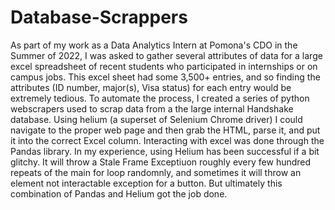 # Database-Scrappers

As part of my work as a Data Analytics Intern at Pomona's CDO in the Summer of 2022, I was asked to gather several attributes of data for a large excel spreadsheet of recent students who participated in internships or on campus jobs. This excel sheet had some 3,500+ entries, and so finding the attributes (ID number, major(s), Visa status) for each entry would be extremely tedious. To automate the process, I created a series of python webscrapers used to scrap data from a the large internal Handshake database. Using helium (a superset of Selenium Chrome driver) I could navigate to the proper web page and then grab the HTML, parse it, and put it into the correct Excel column. Interacting with excel was done through the Pandas library. In my experience, using Helium has been successful if a bit glitchy. It will throw a Stale Frame Exceptiuon roughly every few hundred repeats of the main for loop randomnly, and sometimes it will throw an element not interactable exception for a button. But ultimately this combination of Pandas and Helium got the job done. 
